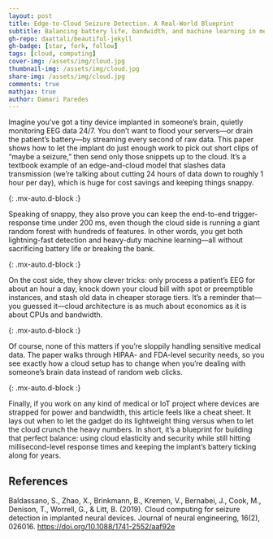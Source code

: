 ```yaml
---
layout: post
title: Edge-to-Cloud Seizure Detection. A Real-World Blueprint
subtitle: Balancing battery life, bandwidth, and machine learning in medical IoT
gh-repo: daattali/beautiful-jekyll
gh-badge: [star, fork, follow]
tags: [cloud, computing]
cover-img: /assets/img/cloud.jpg
thumbnail-img: /assets/img/cloud.jpg
share-img: /assets/img/cloud.jpg
comments: true
mathjax: true
author: Damari Paredes
---
```


Imagine you’ve got a tiny device implanted in someone’s brain, quietly monitoring EEG data 24/7. You don’t want to flood your servers—or drain the patient’s battery—by streaming every second of raw data. This paper shows how to let the implant do just enough work to pick out short clips of “maybe a seizure,” then send only those snippets up to the cloud. It’s a textbook example of an edge-and-cloud model that slashes data transmission (we’re talking about cutting 24 hours of data down to roughly 1 hour per day), which is huge for cost savings and keeping things snappy.

{: .mx-auto.d-block :}

Speaking of snappy, they also prove you can keep the end-to-end trigger-response time under 200 ms, even though the cloud side is running a giant random forest with hundreds of features. In other words, you get both lightning-fast detection and heavy-duty machine learning—all without sacrificing battery life or breaking the bank.

{: .mx-auto.d-block :}

On the cost side, they show clever tricks: only process a patient’s EEG for about an hour a day, knock down your cloud bill with spot or preemptible instances, and stash old data in cheaper storage tiers. It’s a reminder that—you guessed it—cloud architecture is as much about economics as it is about CPUs and bandwidth.

{: .mx-auto.d-block :}

Of course, none of this matters if you’re sloppily handling sensitive medical data. The paper walks through HIPAA- and FDA-level security needs, so you see exactly how a cloud setup has to change when you’re dealing with someone’s brain data instead of random web clicks.

{: .mx-auto.d-block :}

Finally, if you work on any kind of medical or IoT project where devices are strapped for power and bandwidth, this article feels like a cheat sheet. It lays out when to let the gadget do its lightweight thing versus when to let the cloud crunch the heavy numbers. In short, it’s a blueprint for building that perfect balance: using cloud elasticity and security while still hitting millisecond-level response times and keeping the implant’s battery ticking along for years.

## References

Baldassano, S., Zhao, X., Brinkmann, B., Kremen, V., Bernabei, J., Cook, M., Denison, T., Worrell, G., & Litt, B. (2019). Cloud computing for seizure detection in implanted neural devices. Journal of neural engineering, 16(2), 026016. <https://doi.org/10.1088/1741-2552/aaf92e>

